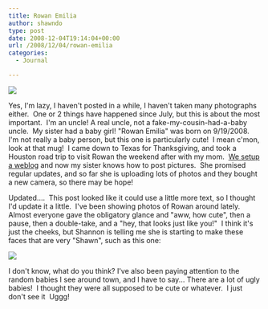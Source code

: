 ```yaml
---
title: Rowan Emilia
author: shawndo
type: post
date: 2008-12-04T19:14:04+00:00
url: /2008/12/04/rowan-emilia
categories:
  - Journal

---
```

![](/images/2008/12/rowans-homecoming029.jpg)

Yes, I'm lazy, I haven't posted in a while, I haven't taken many photographs either.  One or 2 things have happened since July, but this is about the most important.  I'm an uncle! A real uncle, not a fake-my-cousin-had-a-baby uncle.  My sister had a baby girl! "Rowan Emilia" was born on 9/19/2008.  I'm not really a baby person, but this one is particularly cute!  I mean c'mon, look at that mug!  I came down to Texas for Thanksgiving, and took a Houston road trip to visit Rowan the weekend after with my mom.  [We setup a weblog][1] and now my sister knows how to post pictures.  She promised regular updates, and so far she is uploading lots of photos and they bought a new camera, so there may be hope!

Updated....  This post looked like it could use a little more text, so I thought I'd update it a little.  I've been showing photos of Rowan around lately.  Almost everyone gave the obligatory glance and "aww, how cute", then a pause, then a double-take, and a "hey, that looks just like you!"  I think it's just the cheeks, but Shannon is telling me she is starting to make these faces that are very "Shawn", such as this one:

![](/images/2008/12/rowan-shawnface.jpg)

I don't know, what do you think?
I've also been paying attention to the random babies I see around town, and I have to say... There are a lot of ugly babies!  I thought they were all supposed to be cute or whatever.  I just don't see it  Uggg!

 [1]: http://www.rowanemilia.com